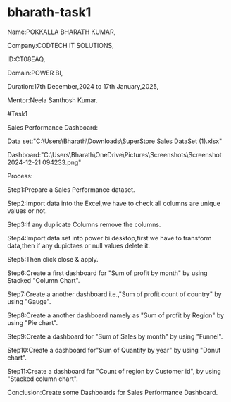 # bharath-task1 
Name:POKKALLA BHARATH KUMAR,

Company:CODTECH IT SOLUTIONS,

ID:CT08EAQ,

Domain:POWER BI,

Duration:17th December,2024 to 17th January,2025,

Mentor:Neela Santhosh Kumar.



#Task1



Sales Performance Dashboard:


Data set:"C:\Users\Bharath\Downloads\SuperStore Sales DataSet (1).xlsx"

Dashboard:"C:\Users\Bharath\OneDrive\Pictures\Screenshots\Screenshot 2024-12-21 094233.png"

Process:

Step1:Prepare a Sales Performance dataset.

Step2:Import data into the Excel,we have to check all columns are unique values or not.

Step3:If any duplicate Columns remove the columns.

Step4:Import data set into power bi desktop,first we have to transform  data,then if any dupictaes or null values delete it.

Step5:Then click close & apply.

Step6:Create a first dashboard for "Sum of profit by month" by using Stacked "Column Chart".

Step7:Create a another dashboard i.e.,"Sum of profit count of country" by using "Gauge".

Step8:Create a another dashboard namely as "Sum of profit by Region" by using "Pie chart".

Step9:Create a dashboard for "Sum of Sales by month" by using "Funnel".

Step10:Create a dashboard for"Sum of Quantity by year" by using "Donut chart".

Step11:Create a dashboard for "Count of region by Customer id", by using "Stacked column chart".


Conclusion:Create some Dashboards for Sales Performance Dashboard.

